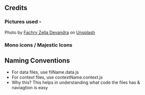 ## Credits

### Pictures used -

Photo by <a href="https://unsplash.com/@zelladun?utm_source=unsplash&utm_medium=referral&utm_content=creditCopyText">Fachry Zella Devandra</a> on <a href="https://unsplash.com/s/photos/football-shoes?utm_source=unsplash&utm_medium=referral&utm_content=creditCopyText">Unsplash</a>

### Mono icons / Majestic Icons

## Naming Conventions

- For data files, use filName.data.js
- For context files, use contextName.context.js
- Why this? This helps in understanding what code the files has & naviagtion is easy
